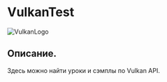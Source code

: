 # VulkanTest
![VulkanLogo](https://www.khronos.org/assets/khronos_20/css/images/Vulkan_500px_Mar15.png "Логотип Vulkan API")

Описание.
------------
Здесь можно найти уроки и сэмплы по Vulkan API.
